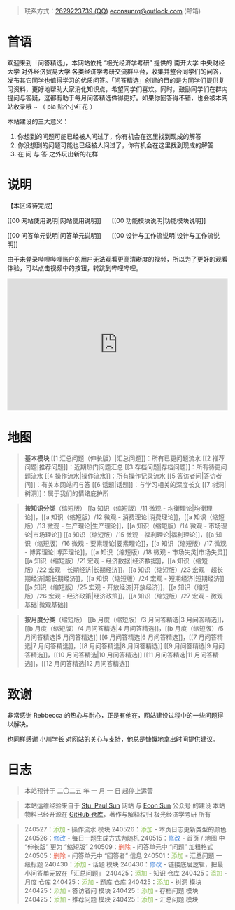 > 联系方式：<a href="https://qm.qq.com/q/iA1sKuakak">2629223739 (QQ)</a> <a href="mailto:econsunrq@outlook.com">econsunrq@outlook.com (邮箱)</a>

# 首语

欢迎来到「问答精选」，本网站依托 “极光经济学考研” 提供的 南开大学 中央财经大学 对外经济贸易大学 各类经济学考研交流群平台，收集并整合同学们的问答，发布其它同学也值得学习的优质问答。「问答精选」创建的目的是为同学们提供复习资料，更好地帮助大家消化知识点，希望同学们喜欢。同时，鼓励同学们在群内提问与答疑，这都有助于每月问答精选做得更好。如果你回答得不错，也会被本网站收录哦 ~
（ pia 贴个小红花 ）

本站建设的三大意义：

1. 你想到的问题可能已经被人问过了，你有机会在这里找到现成的解答
2. 你没想到的问题可能也已经被人问过了，你有机会在这里找到现成的解答
3. 在 问 与 答 之外玩出新的花样

# 说明

【本区域待完成】

[[00 网站使用说明|网站使用说明]] $\quad$ [[00 功能模块说明|功能模块说明]] 

[[00 问答单元说明|问答单元说明]] $\quad$ [[00 设计与工作流说明|设计与工作流说明]]

由于未登录哔哩哔哩账户的用户无法观看更高清晰度的视频，所以为了更好的观看体验，可以点击视频中的按钮，转跳到哔哩哔哩。

<div style="position: relative; padding: 30% 45%;"><iframe style="position: absolute; width: 100%; height: 100%; left: 0; top: 0;" src="https://player.bilibili.com/player.html?aid=1654231184&bvid=BV1VE421V7jL&cid=1533419783&page=1&as_wide=1&high_quality=1&danmaku=0&autoplay=0&noFullScreenButton=0" frameborder="no" scrolling="no"></iframe></div>

# 地图

> **基本模块**
> [[1 汇总问题（伸长版）|汇总问题]]：所有已更问题流水
> [[2 推荐问题|推荐问题]]：近期热门问题汇总
> [[3 存档问题|存档问题]]：所有待更问题流水
> [[4 操作流水|操作流水]]：所有操作记录流水
> [[5 答访者问|答访者问]]：有关本网站问与答
> [[6 话题|话题]]：与学习相关的深度长文
> [[7 树洞|树洞]]：属于我们的情绪庇护所

> **按知识分类**（缩短版）
> [[a 知识（缩短版）/11 微观 - 均衡理论|均衡理论]]，[[a 知识（缩短版）/12 微观 - 消费理论|消费理论]]，[[a 知识（缩短版）/13 微观 - 生产理论|生产理论]]，[[a 知识（缩短版）/14 微观 - 市场理论|市场理论]]
> [[a 知识（缩短版）/15 微观 - 福利理论|福利理论]]，[[a 知识（缩短版）/16 微观 - 要素理论|要素理论]]，[[a 知识（缩短版）/17 微观 - 博弈理论|博弈理论]]，[[a 知识（缩短版）/18 微观 - 市场失灵|市场失灵]]
> [[a 知识（缩短版）/21 宏观 - 经济数据|经济数据]]，[[a 知识（缩短版）/22 宏观 - 长期经济|长期经济]]，[[a 知识（缩短版）/23 宏观 - 超长期经济|超长期经济]]，[[a 知识（缩短版）/24 宏观 - 短期经济|短期经济]]
> [[a 知识（缩短版）/25 宏观 - 开放经济|开放经济]]，[[a 知识（缩短版）/26 宏观 - 经济政策|经济政策]]，[[a 知识（缩短版）/27 宏观 - 微观基础|微观基础]]

> **按月度分类**（缩短版）
> [[b 月度（缩短版）/3 月问答精选|3 月问答精选]]，[[b 月度（缩短版）/4 月问答精选|4 月问答精选]]，[[b 月度（缩短版）/5 月问答精选|5 月问答精选]]
> [[6 月问答精选|6 月问答精选]]，[[7 月问答精选|7 月问答精选]]，[[8 月问答精选|8 月问答精选]]
> [[9 月问答精选|9 月问答精选]]，[[10 月问答精选|10 月问答精选]]
> [[11 月问答精选|11 月问答精选]]，[[12 月问答精选|12 月问答精选]]

# 致谢

非常感谢 Rebbecca 的热心与耐心，正是有他在，网站建设过程中的一些问题得以解决。

也同样感谢 小川学长 对网站的关心与支持，他总是慷慨地拿出时间提供建议。

# 日志

> 本站预计于 二〇二五 年 一 月 一 日 起停止运营

> 本站运维经验来自于 <a href="https://publish.obsidian.md/econsun/Welcome+to+My+Webpage">Stu. Paul Sun</a> 网站 与 <a href="https://mp.weixin.qq.com/mp/profile_ext?action=home&__biz=MzkxOTY0MzM2MA==#wechat_redirect">Econ Sun</a> 公众号 的建设
> 本站物料已经开源在 [GitHub 仓库](https://github.com/econsun/econfaq)，著作与解释权归 极光经济学考研 所有

> 240527：<font color = #8CC152>添加</font> - 操作流水 模块
> 240526：<font color = #8CC152>添加</font> - 本页日志更新类型的颜色
> 240526：<font color = #4A89DC>修改</font> - 每日一题生成方式为随机
> 240515：<font color = #4A89DC>修改</font> - 首页 / 地图 中 “伸长版” 更为 “缩短版”
> 240509：<font color = #E9573F>删除</font> - 问答单元中 “问题” 加粗格式
> 240505：<font color = #E9573F>删除</font> - 问答单元中 “回答者” 信息
> 240501：<font color = #8CC152>添加</font> - 汇总问题 一级标题
> 240430：<font color = #8CC152>添加</font> - 话题 模块
> 240430：<font color = #4A89DC>修改</font> - 链接底层逻辑，把最小问答单元放在「汇总问题」
> 240425：<font color = #8CC152>添加</font> - 知识 仓库
> 240425：<font color = #8CC152>添加</font> - 月度 仓库
> 240425：<font color = #8CC152>添加</font> - 题库 仓库
> 240425：<font color = #8CC152>添加</font> - 树洞 模块
> 240425：<font color = #8CC152>添加</font> - 答访者问 模块
> 240425：<font color = #8CC152>添加</font> - 存档问题 模块
> 240425：<font color = #8CC152>添加</font> - 推荐问题 模块
> 240425：<font color = #8CC152>添加</font> - 汇总问题 模块